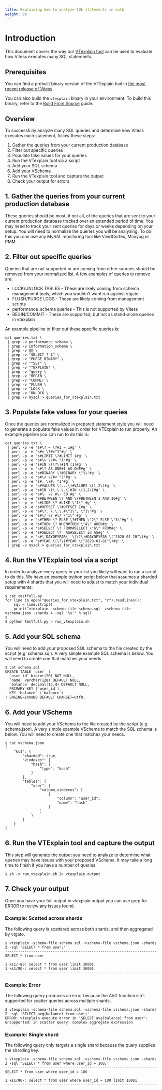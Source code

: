```yaml
---
title: Explaining how to analyze SQL statements in bulk
weight: 98
---
```


# Introduction 

This document covers the way our [VTexplain tool](../../reference/vtexplain) can be used to evaluate how Vitess executes many SQL statements. 

## Prerequisites

You can find a prebuilt binary version of the VTExplain tool in [the most recent release of Vitess](https://github.com/vitessio/vitess/releases/).

You can also build the `vtexplain` binary in your environment. To build this binary, refer to the [Build From Source](../../contributing/build-from-source) guide.

## Overview

To successfully analyze many SQL queries and determine how Vitess executes each statement, follow these steps:

1. Gather the queries from your current production database
1. Filter out specific queries
1. Populate fake values for your queries
1. Run the VTexplain tool via a script
1. Add your SQL schema
1. Add your VSchema
1. Run the VTexplain tool and capture the output
1. Check your output for errors

## 1. Gather the queries from your current production database

These queries should be most, if not all, of the queries that are sent to your current production database tracked over an extended period of time. You may need to track your sent queries for days or weeks depending on your setup. You will need to normalize the queries you will be analyzing. To do this you can use any MySAL monitoring tool like VividCortex, Monyog or PMM.

## 2. Filter out specific queries

Queries that are not supported or are coming from other sources should be removed from your normalized list. A few examples of queries to remove are:

* LOCK/UNLOCK TABLES  -  These are likely coming from schema management tools, which you wouldn't want run against vtgate
* FLUSH/PURGE LOGS  - These are likely coming from management scripts
* performance_schema queries  -  This is not supported by Vitess 
* BEGIN/COMMIT  -  These are supported, but not as stand-alone queries in vtexplain

An example pipeline to filter out these specific queries is:
```
cat queries.txt \
 | grep -v performance_schema \
 | grep -v information_schema \
 | grep -v @@ \
 | grep -v "SELECT ? $" \
 | grep -v "PURGE BINARY" \
 | grep -v "^SET" \
 | grep -v "^EXPLAIN" \
 | grep -v ^query \
 | grep -v ^BEGIN \
 | grep -v ^COMMIT \
 | grep -v ^FLUSH \
 | grep -v ^LOCK \
 | grep -v ^UNLOCK \
 | grep -v mysql > queries_for_vtexplain.txt
```

## 3. Populate fake values for your queries

Once the queries are normalized in prepared statement style you will need to generate a populate fake values in order for VTExplain to run properly. An example pipeline you can run to do this is:

```
cat queries.txt \
 | perl -p -e 's#\? = \?#1 = 1#g' \
 | perl -p -e 's#= \?#="1"#g' \
 | perl -p -e 's#LIMIT \?#LIMIT 1#g' \
 | perl -p -e 's#\> \?#> "1"#g' \
 | perl -p -e 's#IN \(\?\)#IN (1)#g' \
 | perl -p -e 's#\? AS ONE#1 AS ONE#g' \
 | perl -p -e 's#BINARY \?#BINARY \"1\"#g' \
 | perl -p -e 's#\< \?#< "2"#g' \
 | perl -p -e 's#, \?#, "1"#g' \
 | perl -p -e 's#VALUES \(...\)#VALUES \(1,2\)#g' \
 | perl -p -e 's#IN \(\.\.\.\)#IN \(1,2\)#g' \
 | perl -p -e 's#\- \? #\- 50 #g' \
 | perl -p -e 's#BETWEEN \? AND \?#BETWEEN 1 AND 10#g' \
 | perl -p -e 's#LIKE \? #LIKE \"1\" #g' \
 | perl -p -e 's#OFFSET \?#OFFSET 1#g' \
 | perl -p -e 's#\?, \.\.\.#\"1\", \"2\"#g' \
 | perl -p -e 's#\/ \? #\/ \"1\" #g' \
 | perl -p -e 's#THEN \? ELSE \?#THEN \"2\" ELSE \"3\"#g' \
 | perl -p -e 's#THEN \? WHEN#THEN \"4\" WHEN#g' \
 | perl -p -e 's#SELECT \? FROM#SELECT \"6\" FROM#g' \
 | perl -p -e 's#SELECT \?  AS#SELECT id AS#g' \
 | perl -p -e 's#\`DAYOFYEAR\` \(\?\)#DAYOFYEAR \("2020-01-20"\)#g' \
 | perl -p -e 's#YEAR \(\?\)#YEAR \("2020-01-01"\)#g' \
 | grep -v mysql > queries_for_vtexplain.txt
 ```

## 4. Run the VTExplain tool via a script

In order to analyze every query in your list you likely will want to run a script to do this. We have an example python script below that assumes a sharded setup with 4 shards that you will need to adjust to match your individual requirements:

```
$ cat testfull.py
for line in open("queries_for_vtexplain.txt", "r").readlines():
    sql = line.strip()
    print("vtexplain -schema-file schema.sql -vschema-file vschema.json -shards 4 -sql '%s'" % sql)
x
$ python testfull.py > run_vtexplain.sh
```

## 5. Add your SQL schema

You will need to add your proposed SQL schema to the file created by the script (e.g. schema.sql). A very simple example SQL schema is below. You will need to create one that matches your needs.

```
$ cat schema.sql
CREATE TABLE `user` (
  `user_id` bigint(20) NOT NULL,
  `name` varchar(128) DEFAULT NULL,
  `balance` decimal(13,4) DEFAULT NULL,
  PRIMARY KEY (`user_id`),
  KEY `balance` (`balance`)
) ENGINE=InnoDB DEFAULT CHARSET=utf8;
```

## 6. Add your VSchema

You will need to add your VSchema to the file created by the script (e.g. schema.json). A very simple example VSchema to match the SQL schema is below. You will need to create one that matches your needs.

```
$ cat vschema.json
{
    "ks1": {
        "sharded": true,
        "vindexes": {
            "hash": {
                "type": "hash"
            }
        },
        "tables": {
            "user": {
                "column_vindexes": [
                    {
                        "column": "user_id",
                        "name": "hash"
                    }
                ]
            }
        }
    }
}
```

## 6. Run the VTExplain tool and capture the output

This step will generate the output you need to analyze to determine what queries may have issues with your proposed VSchema. It may take a long time to finish if you have a number of queries.

```
$ sh -x run_vtexplain.sh 2> vtexplain.output
```

## 7. Check your output

Once you have your full output in vtexplain.output you can use grep for ERROR to review any issues found.

### Example: Scatted across shards

The following query is scattered across both shards, and then aggregated by vtgate.

```
$ vtexplain -schema-file schema.sql -vschema-file vschema.json -shards 2 -sql 'SELECT * from user;'
----------------------------------------------------------------------
SELECT * from user

1 ks1/-80: select * from user limit 10001
1 ks1/80-: select * from user limit 10001
----------------------------------------------------------------------
```

### Example: Error

The following query produces an error because the AVG function isn't supported for scatter queries across multiple shards.

```
$ vtexplain -schema-file schema.sql -vschema-file vschema.json -shards
2 -sql 'SELECT avg(balance) from user;'
ERROR: vtexplain execute error in 'SELECT avg(balance) from user':
unsupported: in scatter query: complex aggregate expression
```

### Example: Single shard

The following query only targets a single shard because the query supplies the sharding key.

```
$ vtexplain -schema-file schema.sql -vschema-file vschema.json -shards 2 -sql 'SELECT * from user where user_id = 100;'
----------------------------------------------------------------------
SELECT * from user where user_id = 100

1 ks1/80-: select * from user where user_id = 100 limit 10001
----------------------------------------------------------------------
```